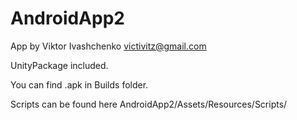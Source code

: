 # AndroidApp2

App by Viktor Ivashchenko
victivitz@gmail.com

UnityPackage included.

You can find .apk in Builds folder.

Scripts can be found here AndroidApp2/Assets/Resources/Scripts/
